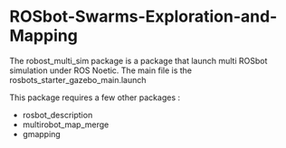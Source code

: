 # ROSbot-Swarms-Exploration-and-Mapping

The robost_multi_sim package is a package that launch multi ROSbot simulation under ROS Noetic.
The main file is the rosbots_starter_gazebo_main.launch

This package requires a few other packages :
  * rosbot_description
  * multirobot_map_merge
  * gmapping
